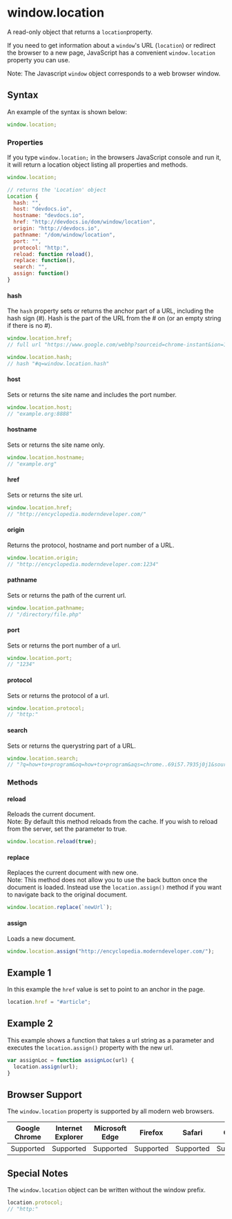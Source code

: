 # window.location

A read-only object that returns a `location`property.

If you need to get information about a `window`'s URL (`location`) or redirect the browser to a new page, JavaScript has a convenient `window.location` property you can use.

Note: The Javascript `window` object corresponds to a web browser window.

## Syntax

An example of the syntax is shown below:

```javascript
window.location;
```

### Properties

If you type `window.location;` in the browsers JavaScript console and run it, it will return a location object listing all properties and methods.

```javascript
window.location;

// returns the 'Location' object
Location {
  hash: "",
  host: "devdocs.io",
  hostname: "devdocs.io",
  href: "http://devdocs.io/dom/window/location",
  origin: "http://devdocs.io",
  pathname: "/dom/window/location",
  port: "",
  protocol: "http:",
  reload: function reload(),
  replace: function(),
  search: "",
  assign: function()
}
```

#### hash

The `hash` property sets or returns the anchor part of a URL, including the hash sign (#). Hash is the part of the URL from the # on (or an empty string if there is no #).

```javascript
window.location.href;
// full url "https://www.google.com/webhp?sourceid=chrome-instant&ion=1&espv=2&ie=UTF-8#q=window.location.hash"

window.location.hash;
// hash "#q=window.location.hash"
```

#### host

Sets or returns the site name and includes the port number.

```javascript
window.location.host;
// "example.org:8888"
```

#### hostname

Sets or returns the site name only.

```javascript
window.location.hostname;
// "example.org"
```

#### href

Sets or returns the site url.

```javascript
window.location.href;
// "http://encyclopedia.moderndeveloper.com/"
```

#### origin

Returns the protocol, hostname and port number of a URL.

```javascript
window.location.origin;
// "http://encyclopedia.moderndeveloper.com:1234"
```

#### pathname

Sets or returns the path of the current url.

```javascript
window.location.pathname;
// "/directory/file.php"
```

#### port

Sets or returns the port number of a url.

```javascript
window.location.port;
// "1234"
```

#### protocol

Sets or returns the protocol of a url.

```javascript
window.location.protocol;
// "http:"
```

#### search

Sets or returns the querystring part of a URL.

```javascript
window.location.search;
// "?q=how+to+program&oq=how+to+program&aqs=chrome..69i57.7935j0j1&sourceid=chrome&ie=UTF-8"
```

### Methods

#### reload

Reloads the current document.  
Note: By default this method reloads from the cache. If you wish to reload from the server, set the parameter to true.

```javascript
window.location.reload(true);
```

#### replace

Replaces the current document with new one.  
Note: This method does not allow you to use the back button once the document is loaded. Instead use the `location.assign()` method if you want to navigate back to the original document.

```javascript
window.location.replace(`newUrl`);
```

#### assign

Loads a new document.

```javascript
window.location.assign("http://encyclopedia.moderndeveloper.com/");
```

## Example 1

In this example the `href` value is set to point to an anchor in the page.

```javascript
location.href = "#article";
```

## Example 2

This example shows a function that takes a url string as a parameter and executes the `location.assign()` property with the new url.

```javascript
var assignLoc = function assignLoc(url) {
  location.assign(url);
}
```

## Browser Support

The `window.location` property is supported by all modern web browsers.

Google Chrome | Internet Explorer | Microsoft Edge | Firefox | Safari | Opera
--- | --- | --- | --- | --- | ---
Supported | Supported | Supported | Supported | Supported | Supported

## Special Notes

The `window.location` object can be written without the window prefix.

```javascript
location.protocol;
// "http:"
```
